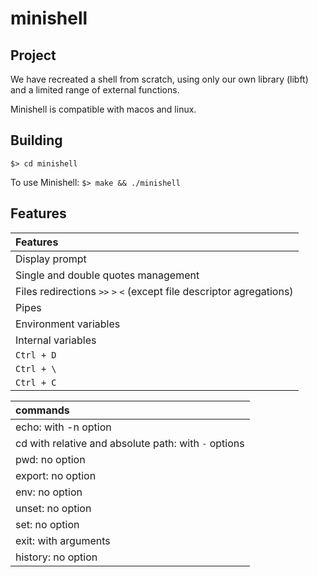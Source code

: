 # minishell

## Project

We have recreated a shell from scratch, using only our own library (libft) and a limited range of external functions.

Minishell is compatible with macos and linux.

## Building

``$> cd minishell``
  
To use Minishell:
``$> make && ./minishell``

## Features

|Features   |
|:---------|
|Display prompt|
|Single and double quotes management|
|Files redirections `>>` `>` `<` (except file descriptor agregations)|
|Pipes|
|Environment variables|
|Internal variables|
|`Ctrl + D`|
|`Ctrl + \`|
|`Ctrl + C`|

|commands |
|:---------|
|echo: with -n option|
|cd with relative and absolute path: with `-` options|
|pwd: no option|
|export: no option|
|env: no option|
|unset: no option|
|set: no option|
|exit: with arguments|
|history: no option|
